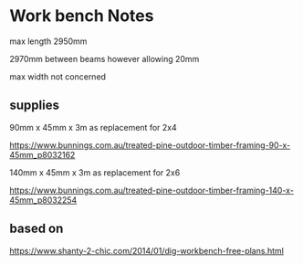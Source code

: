 # Work bench Notes

max length 2950mm

2970mm between beams however allowing 20mm

max width not concerned

## supplies

90mm x 45mm x 3m as replacement for 2x4

https://www.bunnings.com.au/treated-pine-outdoor-timber-framing-90-x-45mm_p8032162

140mm x 45mm x 3m as replacement for 2x6

https://www.bunnings.com.au/treated-pine-outdoor-timber-framing-140-x-45mm_p8032254

## based on

https://www.shanty-2-chic.com/2014/01/dig-workbench-free-plans.html

